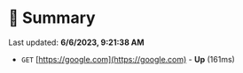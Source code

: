 # 📖 Summary
Last updated: **6/6/2023, 9:21:38 AM**

- `GET` [https://google.com](https://google.com) - **Up** (161ms)
